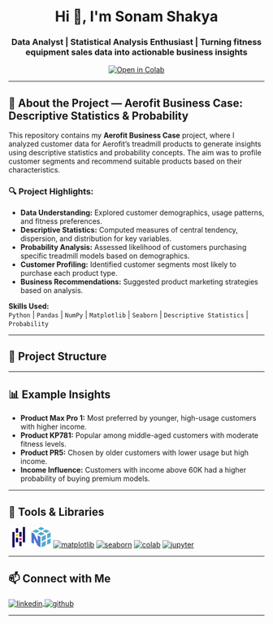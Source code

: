 <h1 align="center">Hi 👋, I'm Sonam Shakya</h1>
<h3 align="center">Data Analyst | Statistical Analysis Enthusiast | Turning fitness equipment sales data into actionable business insights</h3>

<p align="center">
  <a href="https://colab.research.google.com/drive/11PDc2ZMpvrHq0pV70QWuxYbCkO_zfuXj" target="_blank">
    <img src="https://colab.research.google.com/assets/colab-badge.svg" alt="Open in Colab"/>
  </a>
</p>

---

## 🚀 About the Project — Aerofit Business Case: Descriptive Statistics & Probability
This repository contains my **Aerofit Business Case** project, where I analyzed customer data for Aerofit’s treadmill products to generate insights using descriptive statistics and probability concepts. The aim was to profile customer segments and recommend suitable products based on their characteristics.

### 🔍 Project Highlights:
- **Data Understanding:** Explored customer demographics, usage patterns, and fitness preferences.
- **Descriptive Statistics:** Computed measures of central tendency, dispersion, and distribution for key variables.
- **Probability Analysis:** Assessed likelihood of customers purchasing specific treadmill models based on demographics.
- **Customer Profiling:** Identified customer segments most likely to purchase each product type.
- **Business Recommendations:** Suggested product marketing strategies based on analysis.

**Skills Used:**  
`Python` | `Pandas` | `NumPy` | `Matplotlib` | `Seaborn` | `Descriptive Statistics` | `Probability`

---

## 📂 Project Structure

---

## 📊 Example Insights
- **Product Max Pro 1:** Most preferred by younger, high-usage customers with higher income.
- **Product KP781:** Popular among middle-aged customers with moderate fitness levels.
- **Product PR5:** Chosen by older customers with lower usage but high income.
- **Income Influence:** Customers with income above 60K had a higher probability of buying premium models.

---

## 🔧 Tools & Libraries
<p align="left">
<a href="https://pandas.pydata.org/"><img src="https://raw.githubusercontent.com/devicons/devicon/master/icons/pandas/pandas-original.svg" alt="pandas" width="40" height="40"/></a>
<a href="https://numpy.org/"><img src="https://raw.githubusercontent.com/devicons/devicon/master/icons/numpy/numpy-original.svg" alt="numpy" width="40" height="40"/></a>
<a href="https://matplotlib.org/"><img src="https://upload.wikimedia.org/wikipedia/commons/8/84/Matplotlib_icon.svg" alt="matplotlib" width="40" height="40"/></a>
<a href="https://seaborn.pydata.org/"><img src="https://seaborn.pydata.org/_images/logo-mark-lightbg.svg" alt="seaborn" width="40" height="40"/></a>
<a href="https://colab.research.google.com/"><img src="https://colab.research.google.com/img/colab_favicon_256px.png" alt="colab" width="40" height="40"/></a>
<a href="https://jupyter.org/"><img src="https://upload.wikimedia.org/wikipedia/commons/3/38/Jupyter_logo.svg" alt="jupyter" width="40" height="40"/></a>
</p>

---

## 📫 Connect with Me
<p align="left">
<a href="https://linkedin.com/in/sonam-shakya" target="blank">
    <img align="center" src="https://raw.githubusercontent.com/rahuldkjain/github-profile-readme-generator/master/src/images/icons/Social/linked-in-alt.svg" alt="linkedin" height="30" width="40" />
</a>
<a href="https://github.com/SonamShakya19/Aerofit-Business-Case" target="blank">
    <img align="center" src="https://raw.githubusercontent.com/rahuldkjain/github-profile-readme-generator/master/src/images/icons/Social/github.svg" alt="github" height="30" width="40" />
</a>
</p>

---
